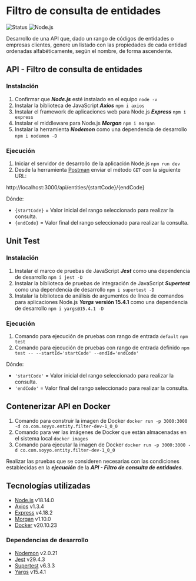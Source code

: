 # Filtro de consulta de entidades

![Status](https://img.shields.io/badge/Status-Finalizado-brigthgreen)
![Node.js](https://img.shields.io/badge/Node.js-v18.14.0-blueviolet)

Desarrollo de una API que, dado un rango de códigos de entidades o empresas clientes, genere un listado con las propiedades de cada entidad ordenadas alfabéticamente, según el nombre, de forma ascendente.

## API - Filtro de consulta de entidades

### Instalación

1. Confirmar que ***Node.js*** esté instalado en el equipo `node -v`
2. Instalar la biblioteca de JavaScript ***Axios*** `npm i axios`
3. Instalar el framework de aplicaciones web para Node.js ***Express*** `npm i express`
4. Instalar el middleware para Node.js ***Morgan*** `npm i morgan`
5. Instalar la herramienta ***Nodemon*** como una dependencia de desarrollo `npm i nodemon -D`

### Ejecución

1. Iniciar el servidor de desarrollo de la aplicación Node.js `npm run dev`
2. Desde la herramienta [Postman](https://www.postman.com/) enviar el método `GET` con la siguiente URL:

http://localhost:3000/api/entities/{startCode}/{endCode}

Dónde:
* `{startCode}` = Valor inicial del rango seleccionado para realizar la consulta.
* `{endCode}` = Valor final del rango seleccionado para realizar la consulta.

## Unit Test

### Instalación

1. Instalar el marco de pruebas de JavaScript ***Jest*** como una dependencia de desarrollo `npm i jest -D`
2. Instalar la biblioteca de pruebas de integración de JavaScript ***Supertest*** como una dependencia de desarrollo `npm i supertest -D`
3. Instalar la biblioteca de análisis de argumentos de línea de comandos para aplicaciones Node.js ***Yargs*** **versión 15.4.1** como una dependencia de desarrollo `npm i yargs@15.4.1 -D`

### Ejecución

1. Comando para ejecución de pruebas con rango de entrada `default` `npm test`
2. Comando para ejecución de pruebas con rango de entrada definido `npm test -- --startId='startCode' --endId='endCode'`

Dónde:
* `'startCode'` = Valor inicial del rango seleccionado para realizar la consulta.
* `'endCode'` = Valor final del rango seleccionado para realizar la consulta.

## Contenerizar API en Docker

1. Comando para construir la imagen de Docker `docker run -p 3000:3000 -d co.com.soyyo.entity.filter-dev-1_0_0`
2. Comando para ver las imágenes de Docker que están almacenadas en el sistema local `docker images`
3. Comando para ejecutar la imagen de Docker `docker run -p 3000:3000 -d co.com.soyyo.entity.filter-dev-1_0_0`

Realizar las pruebas que se consideren necesarias con las condiciones establecidas en la ***ejecución*** de la ***API - Filtro de consulta de entidades***. 

## Tecnologías utilizadas

* [Node.js](https://nodejs.org/en/) v18.14.0
* [Axios](https://axios-http.com/) v1.3.4
* [Express](https://expressjs.com/) v4.18.2
* [Morgan](https://expressjs.com/en/resources/middleware/morgan.html) v1.10.0
* [Docker](https://www.docker.com/) v20.10.23

### Dependencias de desarrollo

* [Nodemon](https://nodemon.io/) v2.0.21
* [Jest](https://jestjs.io/) v29.4.3
* [Supertest](https://www.npmjs.com/package/supertest) v6.3.3
* [Yargs](http://yargs.js.org/) v15.4.1
